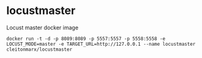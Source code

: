 # locustmaster
Locust master docker image

```docker run -t -d -p 8089:8089 -p 5557:5557 -p 5558:5558 -e LOCUST_MODE=master -e TARGET_URL=http://127.0.0.1 --name locustmaster cleitonmarx/locustmaster```
